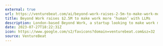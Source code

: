 ```yaml
---
external: true
url: https://venturebeat.com/ai/beyond-work-raises-2-5m-to-make-work-more-human-with-llms/
title: Beyond Work raises $2.5M to make work more ‘human’ with LLMs
description: London-based Beyond Work, a startup looking to make work more human with LLMs, today announced $2.5 million in pre-seed funding.
date: 2023-07-27T18:22:31Z
icon: https://www.google.com/s2/favicons?domain=venturebeat.com&sz=32
source: VentureBeat
---
```

